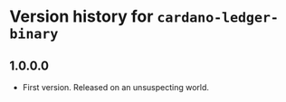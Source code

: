 # Version history for `cardano-ledger-binary`

## 1.0.0.0

* First version. Released on an unsuspecting world.
